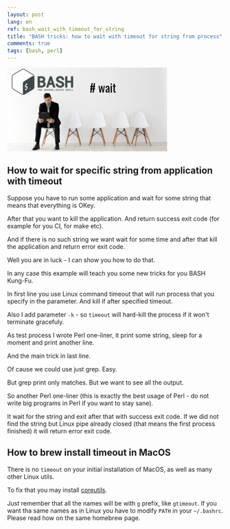 ```yaml
---
layout: post
lang: en
ref: bash_wait_with_timeout_for_string
title: "BASH tricks: how to wait with timeout for string from process"
comments: true
tags: [bash, perl]
---
```

![](/images/bash_timeout.png)

## How to wait for specific string from application with timeout

Suppose you have to run some application and wait for some string that means that 
everything is OKey. 

After that you want to kill the application.
And return success exit code (for example for you CI, for make etc).

And if there is no such string we want wait for some time and after that 
kill the application and return error exit code.

Well you are in luck - I can show you how to do that.

In any case this example will teach you some new tricks for you BASH Kung-Fu.

<script src="https://gist.github.com/andgineer/2555ba583bc675bf63e0fa399c627851.js"></script>

In first line you use Linux command timeout that will run process that you
specify in the parameter. And kill if after specified timeout.

Also I add parameter `-k` - so `timeout` will hard-kill the process if it won't terminate
gracefuly.

As test process I wrote Perl one-liner, it print some string, sleep for a moment and 
print another line.

And the main trick in last line.

Of cause we could use just grep. Easy.

But grep print only matches. But we want to see all the output.

So another Perl one-liner (this is exactly the best usage of Perl - do not write big 
programs in Perl if you want to stay sane).

It wait for the string and exit after that with success exit code.
If we did not find the string but Linux pipe already closed (that means the first 
process finished) it will return error exit code.

## How to brew install timeout in MacOS

There is no `timeout` on your initial installation of MacOS, as well as many other
Linux utils.

To fix that you may install [coreutils](https://formulae.brew.sh/formula/coreutils).

Just remember that all the names will be with `g` prefix, like `gtimeout`.
If you want tha same names as in Linux you have to modify `PATH` in your `~/.bashrc`.
Please read how on the same homebrew page.
